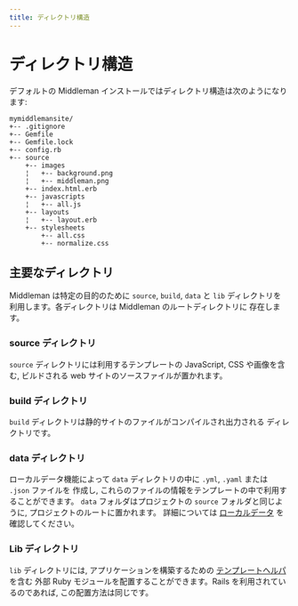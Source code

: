 ```yaml
---
title: ディレクトリ構造
---
```


# ディレクトリ構造

デフォルトの Middleman インストールではディレクトリ構造は次のようになります:

```
mymiddlemansite/
+-- .gitignore
+-- Gemfile
+-- Gemfile.lock
+-- config.rb
+-- source
    +-- images
    ¦   +-- background.png
    ¦   +-- middleman.png
    +-- index.html.erb
    +-- javascripts
    ¦   +-- all.js
    +-- layouts
    ¦   +-- layout.erb
    +-- stylesheets
        +-- all.css
        +-- normalize.css
```

## 主要なディレクトリ

Middleman は特定の目的のために `source`, `build`, `data` と `lib` ディレクトリを
利用します。各ディレクトリは Middleman のルートディレクトリに
存在します。

### source ディレクトリ

`source` ディレクトリには利用するテンプレートの JavaScript, CSS や画像を含む,
 ビルドされる web サイトのソースファイルが置かれます。

### build ディレクトリ

`build` ディレクトリは静的サイトのファイルがコンパイルされ出力される
ディレクトリです。

### data ディレクトリ

ローカルデータ機能によって `data` ディレクトリの中に `.yml`, `.yaml` または `.json` ファイルを
作成し, これらのファイルの情報をテンプレートの中で利用することができます。
`data` フォルダはプロジェクトの `source` フォルダと同じように, プロジェクトのルートに置かれます。
詳細については [ローカルデータ](/jp/advanced/data-files/) を
確認してください。

### Lib ディレクトリ

`lib` ディレクトリには, アプリケーションを構築するための [テンプレートヘルパ](/jp/basics/helper-methods/) を含む
外部 Ruby モジュールを配置することができます。Rails を利用されているのであれば,
この配置方法は同じです。

